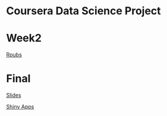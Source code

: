# Coursera Data Science Project

# Week2

[Rpubs](https://rpubs.com/chiahsun/782506)

# Final

[Slides](https://chiahsun.github.io/coursera-data-science-project/wordPredict/doc/#/)

[Shiny Apps](https://chiahsun.shinyapps.io/wordPredict/)
